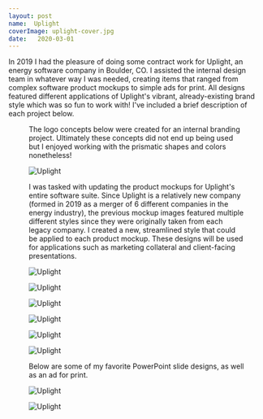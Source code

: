 ```yaml
---
layout: post
name:  Uplight
coverImage: uplight-cover.jpg
date:   2020-03-01
---
```


In 2019 I had the pleasure of doing some contract work for Uplight, an energy software company in Boulder, CO. I assisted the internal design team in whatever way I was needed, creating items that ranged from complex software product mockups to simple ads for print. All designs featured different applications of Uplight's vibrant, already-existing brand style which was so fun to work with! I've included a brief description of each project below.

<figure>
    <figcaption>
        <p>The logo concepts below were created for an internal branding project. Ultimately these concepts did not end up being used but I enjoyed working with the prismatic shapes and colors nonetheless!</p>
    </figcaption>
    <img class="no-shadow" src="../img/uplight-1.jpg" alt="Uplight" />
</figure>
<figure>
    <figcaption>
        <p>I was tasked with updating the product mockups for Uplight's entire software suite. Since Uplight is a relatively new company (formed in 2019 as a merger of 6 different companies in the energy industry), the previous mockup images featured multiple different styles since they were originally taken from each legacy company. I created a new, streamlined style that could be applied to each product mockup. These designs will be used for applications such as marketing collateral and client-facing presentations.</p>
    </figcaption>
    <img class="no-shadow" src="../img/uplight-2.jpg" alt="Uplight" />
</figure>
<figure>
    <img class="no-shadow" src="../img/uplight-3.jpg" alt="Uplight" />
</figure>
<figure>
    <img class="no-shadow" src="../img/uplight-4.jpg" alt="Uplight" />
</figure>
<figure>
    <img class="no-shadow" src="../img/uplight-5.jpg" alt="Uplight" />
</figure>
<figure>
    <img class="no-shadow" src="../img/uplight-6.jpg" alt="Uplight" />
</figure>
<figure>
    <img class="no-shadow" src="../img/uplight-7.jpg" alt="Uplight" />
</figure>
<figure>
    <figcaption>
        <p>Below are some of my favorite PowerPoint slide designs, as well as an ad for print.</p>
    </figcaption>
    <img class="no-shadow" src="../img/uplight-8.jpg" alt="Uplight" />
</figure>
<figure>
    <img class="no-shadow" src="../img/uplight-9.jpg" alt="Uplight" />
</figure>